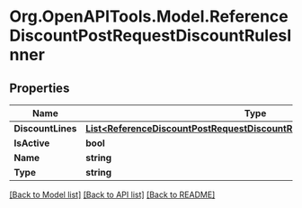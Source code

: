 # Org.OpenAPITools.Model.ReferenceDiscountPostRequestDiscountRulesInner

## Properties

Name | Type | Description | Notes
------------ | ------------- | ------------- | -------------
**DiscountLines** | [**List&lt;ReferenceDiscountPostRequestDiscountRulesInnerDiscountLinesInner&gt;**](ReferenceDiscountPostRequestDiscountRulesInnerDiscountLinesInner.md) |  | [optional] 
**IsActive** | **bool** |  | [optional] 
**Name** | **string** |  | [optional] 
**Type** | **string** |  | [optional] 

[[Back to Model list]](../README.md#documentation-for-models) [[Back to API list]](../README.md#documentation-for-api-endpoints) [[Back to README]](../README.md)

